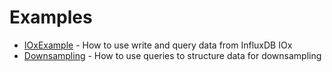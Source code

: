 # Examples

- [IOxExample](IOx/IOxExample.cs) - How to use write and query data from InfluxDB IOx
- [Downsampling](Downsampling/Downsampling.cs) - How to use queries to structure data for downsampling
